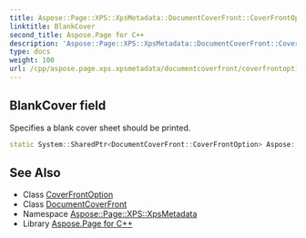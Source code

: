 ```yaml
---
title: Aspose::Page::XPS::XpsMetadata::DocumentCoverFront::CoverFrontOption::BlankCover field
linktitle: BlankCover
second_title: Aspose.Page for C++
description: 'Aspose::Page::XPS::XpsMetadata::DocumentCoverFront::CoverFrontOption::BlankCover field. Specifies a blank cover sheet should be printed in C++.'
type: docs
weight: 100
url: /cpp/aspose.page.xps.xpsmetadata/documentcoverfront/coverfrontoption/blankcover/
---
```

## BlankCover field


Specifies a blank cover sheet should be printed.

```cpp
static System::SharedPtr<DocumentCoverFront::CoverFrontOption> Aspose::Page::XPS::XpsMetadata::DocumentCoverFront::CoverFrontOption::BlankCover
```

## See Also

* Class [CoverFrontOption](../)
* Class [DocumentCoverFront](../../)
* Namespace [Aspose::Page::XPS::XpsMetadata](../../../)
* Library [Aspose.Page for C++](../../../../)
